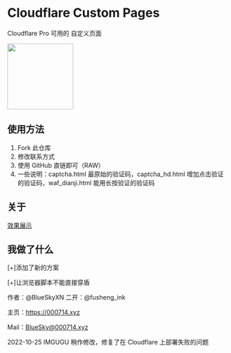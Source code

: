 # Cloudflare Custom Pages
Cloudflare Pro 可用的 自定义页面

<img src="https://blog.cloudflare.com/content/images/2016/09/cf-blog-logo-crop.png" height=150 />

## 使用方法
1. Fork 此仓库
2. 修改联系方式
3. 使用 GitHub 直链即可（RAW）
4. 一些说明：captcha.html 最原始的验证码，captcha_hd.html 增加点击验证的验证码，waf_dianji.html 能用长按验证的验证码

## 关于

[效果展示](https://blog.000714.xyz/202012/3041.html)

## 我做了什么
[+]添加了新的方案

[+]让浏览器脚本不能直接穿盾

作者：@BlueSkyXN
二开：@fusheng_ink

主页：https://000714.xyz

Mail：BlueSky@000714.xyz

2022-10-25 IMGUGU 稍作修改，修复了在 Cloudflare 上部署失败的问题
